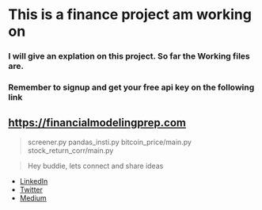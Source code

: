# This is a finance project am working on

### I will give an explation on this project. So far the Working files are.
### Remember to signup and get your free api key on the following link
## https://financialmodelingprep.com

> screener.py
> pandas_insti.py
> bitcoin_price/main.py
> stock_return_corr/main.py


> Hey buddie, lets connect and share ideas

- [LinkedIn](https://www.linkedin.com/in/nore-yahm/)
- [Twitter](https://twitter.com/pvrple_blvck/)
- [Medium](https://pvrpleblvck.medium.com/)
